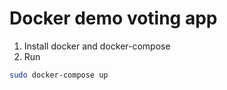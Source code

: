 # Docker demo voting app

1. Install docker and docker-compose
2. Run
```bash
sudo docker-compose up
```

